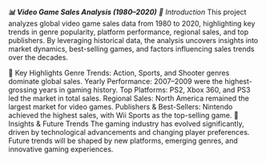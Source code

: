 ***📊 Video Game Sales Analysis (1980–2020)***
*📝 Introduction*
This project analyzes global video game sales data from 1980 to 2020, highlighting key trends in genre popularity, platform performance, regional sales, and top publishers. By leveraging historical data, the analysis uncovers insights into market dynamics, best-selling games, and factors influencing sales trends over the decades.

📌 Key Highlights
Genre Trends: Action, Sports, and Shooter genres dominate global sales.
Yearly Performance: 2007–2009 were the highest-grossing years in gaming history.
Top Platforms: PS2, Xbox 360, and PS3 led the market in total sales.
Regional Sales: North America remained the largest market for video games.
Publishers & Best-Sellers: Nintendo achieved the highest sales, with Wii Sports as the top-selling game.
🚀 Insights & Future Trends
The gaming industry has evolved significantly, driven by technological advancements and changing player preferences. Future trends will be shaped by new platforms, emerging genres, and innovative gaming experiences.

